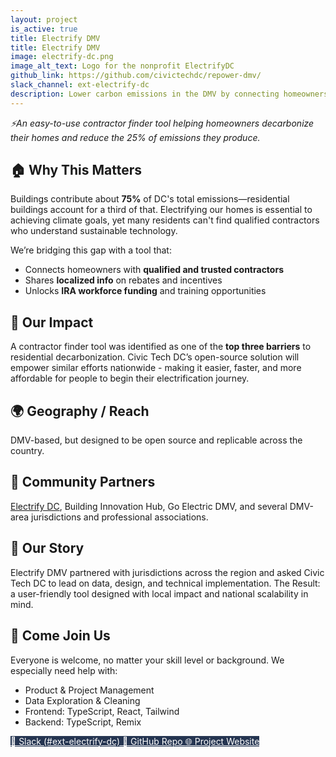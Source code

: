 ```yaml
---
layout: project
is_active: true
title: Electrify DMV
title: Electrify DMV
image: electrify-dc.png
image_alt_text: Logo for the nonprofit ElectrifyDC
github_link: https://github.com/civictechdc/repower-dmv/
slack_channel: ext-electrify-dc
description: Lower carbon emissions in the DMV by connecting homeowners with the resources and contractors they need to make their homes efficient and electric.
---
```

<section class="bg-base-lightest padding-y-4 usa-prose maxw-none">
  <div class="grid-container usa-prose">
    <em>⚡An easy-to-use contractor finder tool helping homeowners decarbonize their homes and reduce the 25% of emissions they produce.</em>
  </div>
</section>

<section class="padding-y-1 usa-prose maxw-none">
  <div class="grid-container">
    <h2 class="font-sans-lg">🏠 Why This Matters</h2>
    <p>
      Buildings contribute about <strong>75%</strong> of DC's total emissions—residential buildings account for a third of that. Electrifying our homes is essential to achieving climate goals, yet many residents can't find qualified contractors who understand sustainable technology.
    </p>
  </div>
</section>

<section>
    <div class="usa-alert usa-alert--info margin-y-3">
      <div class="usa-alert__body">
        <p class="usa-alert__text">
          We’re bridging this gap with a tool that:
        </p>
        <ul class="usa-list">
          <li>Connects homeowners with <strong>qualified and trusted contractors</strong></li>
          <li>Shares <strong>localized info</strong> on rebates and incentives</li>
          <li>Unlocks <strong>IRA workforce funding</strong> and training opportunities</li>
        </ul>
      </div>
    </div>
</section>

<section class="padding-y-1 usa-prose maxw-none">
  <div class="grid-container">
    <h2 class="font-sans-lg">🚀 Our Impact</h2>
    <p>A contractor finder tool was identified as one of the <strong>top three barriers</strong> to residential decarbonization. Civic Tech DC’s open-source solution will empower similar efforts nationwide - making it easier, faster, and more affordable for people to begin their electrification journey.</p>
  </div>
</section>

<section class="padding-y-1 usa-prose maxw-none">
  <div class="grid-container">
    <h2 class="font-sans-lg">🌍 Geography / Reach</h2>
    <p>DMV-based, but designed to be open source and replicable across the country.</p>
  </div>
</section>

<section class="padding-y-1 usa-prose maxw-none">
  <div class="grid-container">
    <h2 class="font-sans-lg">🤝 Community Partners</h2>
    <a href="https://www.electrifydc.org/" class="usa-link usa-link--external" target="_blank" rel="noopener noreferrer">Electrify DC</a>, Building Innovation Hub, Go Electric DMV, and several DMV-area jurisdictions and professional associations.
  </div>
</section>

<section class="padding-y-1 usa-prose maxw-none">
  <div class="grid-container">
    <h2 class="font-sans-lg">📖 Our Story</h2>
    <p>Electrify DMV partnered with jurisdictions across the region and asked Civic Tech DC to lead on data, design, and technical implementation. The Result: a user-friendly tool designed with local impact and national scalability in mind.</p>
  </div>
</section>

<section class="bg-primary-darker text-white padding-y-5 usa-prose maxw-none">
  <div class="grid-container text-white">
    <h2>👋 Come Join Us</h2>
    <p>Everyone is welcome, no matter your skill level or background. We especially need help with:</p>
    <ul class="usa-list">
      <li>Product &amp; Project Management</li>
      <li>Data Exploration &amp; Cleaning</li>
      <li>Frontend: TypeScript, React, Tailwind</li>
      <li>Backend: TypeScript, Remix</li>
    </ul>
  </div>
</section>

<section class="usa-section padding-y-4">
  <div class="grid-container">
    <div class="usa-button-group">
      <a href="https://civictechdc.slack.com/archives/C081LHG72FK" class="usa-button" style="background-color: #253551; color: #ffffff;" target="_blank" rel="noopener noreferrer">
        💬 Slack (#ext-electrify-dc)
      </a>
      <a href="https://github.com/civictechdc/repower-dmv/" class="usa-button" style="background-color: #253551; color: #ffffff;" target="_blank" rel="noopener noreferrer">
        🧩 GitHub Repo
      </a>
      <a href="https://electrifydmv.org" class="usa-button" style="background-color: #253551; color: #ffffff;" target="_blank" rel="noopener noreferrer">
        🌐 Project Website
      </a>
    </div>
  </div>
</section>
